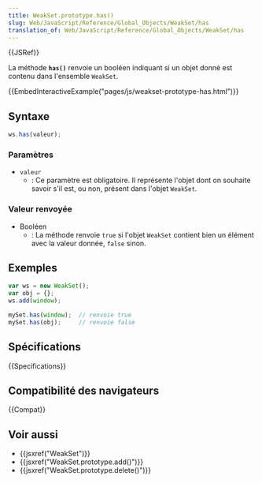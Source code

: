 ```yaml
---
title: WeakSet.prototype.has()
slug: Web/JavaScript/Reference/Global_Objects/WeakSet/has
translation_of: Web/JavaScript/Reference/Global_Objects/WeakSet/has
---
```


{{JSRef}}

La méthode **`has()`** renvoie un booléen indiquant si un objet donné est contenu dans l'ensemble `WeakSet`.

{{EmbedInteractiveExample("pages/js/weakset-prototype-has.html")}}

## Syntaxe

```js
ws.has(valeur);
```

### Paramètres

- `valeur`
  - : Ce paramètre est obligatoire. Il représente l'objet dont on souhaite savoir s'il est, ou non, présent dans l'objet `WeakSet`.

### Valeur renvoyée

- Booléen
  - : La méthode renvoie `true` si l'objet `WeakSet` contient bien un élément avec la valeur donnée, `false` sinon.

## Exemples

```js
var ws = new WeakSet();
var obj = {};
ws.add(window);

mySet.has(window);  // renvoie true
mySet.has(obj);     // renvoie false
```

## Spécifications

{{Specifications}}

## Compatibilité des navigateurs

{{Compat}}

## Voir aussi

- {{jsxref("WeakSet")}}
- {{jsxref("WeakSet.prototype.add()")}}
- {{jsxref("WeakSet.prototype.delete()")}}
